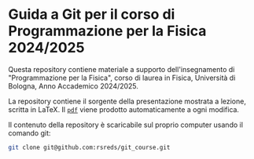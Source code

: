 # Guida a Git per il corso di Programmazione per la Fisica 2024/2025

Questa repository contiene materiale a supporto dell'insegnamento di
"Programmazione per la Fisica", corso di laurea in Fisica, Università di
Bologna, Anno Accademico 2024/2025.

La repository contiene il sorgente della presentazione mostrata a lezione,
scritta in LaTeX. Il [`pdf`](https://github.com/rsreds/git_course/releases)
viene prodotto automaticamente a ogni modifica.

Il contenuto della repository è scaricabile sul proprio computer usando il comando git:
``` bash
git clone git@github.com:rsreds/git_course.git
```
